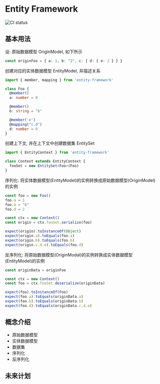 # Entity Framework

![CI status](https://github.com/WellerQu/entity-framework-of-fe/workflows/Node%20CI/badge.svg)

## 基本用法

设: 原始数据模型 OriginModel, 如下所示

```typescript
const originFoo = { a: 1, b: "2", c: { d: { e: 2 } } }
```

创建对应的实体数据模型 EntityModel, 并描述关系

```typescript
import { member, mapping } from 'entity-framework'

class Foo {
  @member()
  a: number = 0

  @member()
  b: string = "b"

  @member('e')
  @mapping("c.d")
  d: number = 0
}
```

创建上下文, 并在上下文中创建数据集 EntitySet

```typescript
import { EntityContext } from 'entity-framework'

class Context extends EntityContext {
  fooSet = new EntitySet<Foo>(Foo)
}
```

序列化: 将实体数据模型(EntityModel)的实例转换成原始数据模型(OriginModel)的实例

```typescript
const foo = new Foo()
foo.a = 1
foo.b = "b"
foo.d = 2

const ctx = new Context()
const origin = ctx.fooSet.serialize(foo)

expect(origin).toInstanceOf(Object)
expect(origin.a).toEquals(foo.a)
expect(origin.b).toEquals(foo.b)
expect(origin.c.d.e).toEquals(foo.d)
```

反序列化: 将原始数据模型(OriginModal)的实例转换成实体数据模型(EntityModel)的实例

```typescript
const originData = originFoo

const ctx = new Context()
const foo = ctx.fooSet.deserialize(originData)

expect(foo).toInstanceOf(Foo)
expect(foo.a).toEquals(originData.a)
expect(foo.b).toEquals(originData.b)
expect(foo.d).toEquals(originData.c.d.e)
```

## 概念介绍

- 原始数据模型
- 实体数据模型
- 数据集
- 序列化
- 反序列化

## 未来计划
